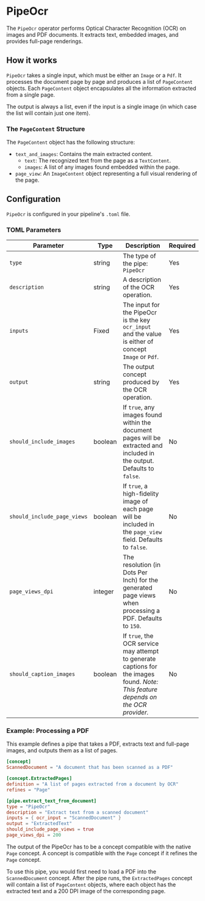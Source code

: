 # PipeOcr

The `PipeOcr` operator performs Optical Character Recognition (OCR) on images and PDF documents. It extracts text, embedded images, and provides full-page renderings.

## How it works

`PipeOcr` takes a single input, which must be either an `Image` or a `Pdf`. It processes the document page by page and produces a list of `PageContent` objects. Each `PageContent` object encapsulates all the information extracted from a single page.

The output is always a list, even if the input is a single image (in which case the list will contain just one item).

### The `PageContent` Structure

The `PageContent` object has the following structure:

-   `text_and_images`: Contains the main extracted content.
    -   `text`: The recognized text from the page as a `TextContent`.
    -   `images`: A list of any images found embedded within the page.
-   `page_view`: An `ImageContent` object representing a full visual rendering of the page.

## Configuration

`PipeOcr` is configured in your pipeline's `.toml` file.

### TOML Parameters

| Parameter                   | Type    | Description                                                                                                                              | Required |
| --------------------------- | ------- | ---------------------------------------------------------------------------------------------------------------------------------------- | -------- |
| `type`                      | string  | The type of the pipe: `PipeOcr`                                                                          | Yes      |
| `description`               | string  | A description of the OCR operation.                                                                   | Yes      |
| `inputs`                    | Fixed  | The input for the PipeOcr is the key `ocr_input` and the value is either of concept `Image` or `Pdf`.                                                     | Yes       |
| `output`                    | string  | The output concept produced by the OCR operation.                                                | Yes      |
| `should_include_images`     | boolean | If `true`, any images found within the document pages will be extracted and included in the output. Defaults to `false`.                 | No       |
| `should_include_page_views` | boolean | If `true`, a high-fidelity image of each page will be included in the `page_view` field. Defaults to `false`.                              | No       |
| `page_views_dpi`            | integer | The resolution (in Dots Per Inch) for the generated page views when processing a PDF. Defaults to `150`.                                 | No       |
| `should_caption_images`     | boolean | If `true`, the OCR service may attempt to generate captions for the images found. *Note: This feature depends on the OCR provider.*        | No       |

### Example: Processing a PDF

This example defines a pipe that takes a PDF, extracts text and full-page images, and outputs them as a list of pages.

```toml
[concept]
ScannedDocument = "A document that has been scanned as a PDF"

[concept.ExtractedPages]
definition = "A list of pages extracted from a document by OCR"
refines = "Page"

[pipe.extract_text_from_document]
type = "PipeOcr"
description = "Extract text from a scanned document"
inputs = { ocr_input = "ScannedDocument" }
output = "ExtractedText"
should_include_page_views = true
page_views_dpi = 200
```

The output of the PipeOcr has to be a concept compatible with the native `Page` concept. A concept is compatible with the `Page` concept if it refines the `Page` concept.

To use this pipe, you would first need to load a PDF into the `ScannedDocument` concept. After the pipe runs, the `ExtractedPages` concept will contain a list of `PageContent` objects, where each object has the extracted text and a 200 DPI image of the corresponding page.
